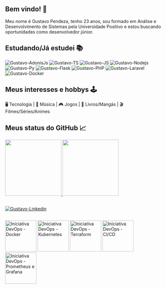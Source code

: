 ## Bem vindo! 👾
Meu nome é Gustavo Pendeza, tenho 23 anos, sou formado em Análise e Desenvolvimento de Sistemas pela Universidade Positivo e estou buscando oportunidades como desenvolvedor júnior.

## Estudando/Já estudei 📚
<div>
  <img alt="Gustavo-AdonisJs" title="AdonisJs" src="https://img.shields.io/badge/adonis%20js-220052?style=for-the-badge&logo=adonisjs&logoColor=white">
  <img alt="Gustavo-TS" title="TypeScript" src="https://img.shields.io/badge/TypeScript-007ACC?style=for-the-badge&logo=typescript&logoColor=white">
  <img alt="Gustavo-JS" title="JavaScript" src="https://img.shields.io/badge/JavaScript-323330?style=for-the-badge&logo=javascript&logoColor=F7DF1E">
  <img alt="Gustavo-Nodejs" title="Nodejs" src="https://img.shields.io/badge/Node.js-43853D?style=for-the-badge&logo=node.js&logoColor=white">
  <img alt="Gustavo-Py" title="Python" src="https://img.shields.io/badge/Python-14354C?style=for-the-badge&logo=python&logoColor=white">
  <img alt="Gustavo-Flask" title="Flask" src="https://img.shields.io/badge/Flask-000000?style=for-the-badge&logo=flask&logoColor=white">
  <img alt="Gustavo-PHP" title="PHP" src="https://img.shields.io/badge/PHP-777BB4?style=for-the-badge&logo=php&logoColor=white">
  <img alt="Gustavo-Laravel" title="Laravel" src="https://img.shields.io/badge/Laravel-FF2D20?style=for-the-badge&logo=laravel&logoColor=white">
  <img alt="Gustavo-Docker" title="Docker" src="https://img.shields.io/badge/Docker-2CA5E0?style=for-the-badge&logo=docker&logoColor=white">
</div>

## Meus interesses e hobbys 🕹
🖥 Tecnologia |
🎸 Música |
🎮 Jogos |
📖 Livros/Mangás |
🎬 Filmes/Séries/Animes
  
## Meus status do GitHub 📈
<div>
  <a href="https://github.com/GustavoPendeza">
    <img height="180em" src="https://github-readme-stats.vercel.app/api?username=gustavopendeza&show_icons=true&theme=dracula&include_all_commits=true">
    <img height="180em" src="https://github-readme-stats.vercel.app/api/top-langs/?username=gustavopendeza&layout=compact&theme=dracula">
  </a>
</div>
  
## 
<a href="https://www.linkedin.com/in/gustavo-seiki-pendeza-094342193/" target="_blank"><img alt="Gustavo-Linkedin" title="Linkedin"  src="https://img.shields.io/badge/LinkedIn-0077B5?style=for-the-badge&logo=linkedin&logoColor=white"></a>

##
<div>
  <a href="https://badgr.com/public/assertions/9h3pazSuQcaLIcwZ8s-Ncg"><img height="100em" title="Iniciativa DevOps - Docker" src="https://user-images.githubusercontent.com/53589614/172956892-cd5e9b75-e6d5-4f9c-bcc0-4ee05f6fc760.png"></a>
  <a href="https://badgr.com/public/assertions/KCjUMD_MQYmaskt1BZdJPQ"><img height="100em" title="Iniciativa DevOps - Kubernetes" src="https://user-images.githubusercontent.com/53589614/173660245-4a014cd0-5612-4e07-84f3-97cefe81f0c1.png"></a>
  <a href="https://badgr.com/public/assertions/Fs7fTMuQR9e01s7F5TemGg"><img height="100em" title="Iniciativa DevOps - Terraform" src="https://user-images.githubusercontent.com/53589614/173661282-3f678699-9062-4f93-a475-bab9cad3a159.png"></a>
  <a href="https://badgr.com/public/assertions/q8k7IJcpRI6Ar5lDjN9yPA"><img height="100em" title="Iniciativa DevOps - CI/CD" src="https://user-images.githubusercontent.com/53589614/173661592-4ffe894d-7681-4772-bae5-1e4a3fd7fcac.png"></a>
  <a href="https://badgr.com/public/assertions/rt3GSIP6TQmaSdMkeawIVQ"><img height="100em" title="Iniciativa DevOps - Prometheus e Grafana" src="https://user-images.githubusercontent.com/53589614/173661841-7b71abbc-0dad-4a86-a8d7-f0dce602d48c.png"></a>
</div>

